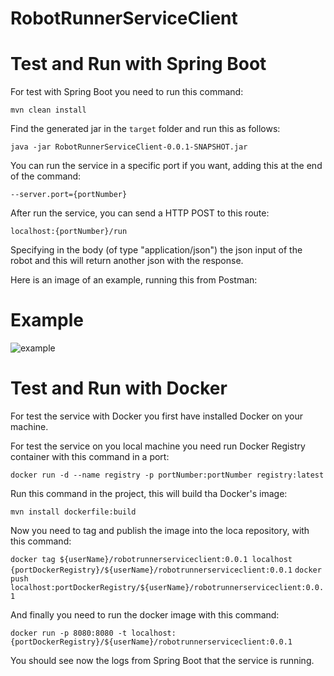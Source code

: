 # RobotRunnerServiceClient

# Test and Run with Spring Boot
For test with Spring Boot you need to run this command:

`mvn clean install`

Find the generated jar in the `target` folder and run this as follows:

`java -jar RobotRunnerServiceClient-0.0.1-SNAPSHOT.jar`

You can run the service in a specific port if you want, adding this at the end of the command:

`--server.port={portNumber}`

After run the service, you can send a HTTP POST to this route:

`localhost:{portNumber}/run`

Specifying in the body (of type "application/json") the json input
of the robot and this will return another json with the response.

Here is an image of an example, running this from Postman:

# Example
![example](/example.png)

# Test and Run with Docker

For test the service with Docker you first have installed Docker on your machine.

For test the service on you local machine you need run Docker Registry container with this command in a port:

`docker run -d --name registry -p portNumber:portNumber registry:latest`

Run this command in the project, this will build tha Docker's image:

`mvn install dockerfile:build`

Now you need to tag and publish the image into the loca repository, with this command:

`docker tag ${userName}/robotrunnerserviceclient:0.0.1 localhost {portDockerRegistry}/${userName}/robotrunnerserviceclient:0.0.1`
`docker push localhost:portDockerRegistry/${userName}/robotrunnerserviceclient:0.0.1`

And finally you need to run the docker image with this command:

`docker run -p 8080:8080 -t localhost:{portDockerRegistry}/${userName}/robotrunnerserviceclient:0.0.1`

You should see now the logs from Spring Boot that the service is running.
